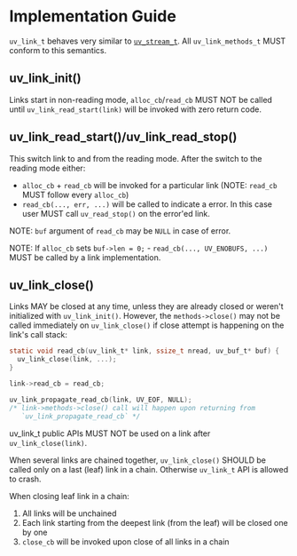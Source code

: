 # Implementation Guide

`uv_link_t` behaves very similar to [`uv_stream_t`][0]. All `uv_link_methods_t`
MUST conform to this semantics.

## uv_link_init()

Links start in non-reading mode, `alloc_cb`/`read_cb` MUST NOT be called until
`uv_link_read_start(link)` will be invoked with zero return code.

## uv_link_read_start()/uv_link_read_stop()

This switch link to and from the reading mode. After the switch to the reading
mode either:

* `alloc_cb` + `read_cb` will be invoked for a particular link (NOTE: `read_cb`
  MUST follow every `alloc_cb`)
* `read_cb(..., err, ...)` will be called to indicate a error. In this case user
  MUST call `uv_read_stop()` on the error'ed link.

NOTE: `buf` argument of `read_cb` may be `NULL` in case of error.

NOTE: If `alloc_cb` sets `buf->len = 0;` - `read_cb(..., UV_ENOBUFS, ...)` MUST
be called by a link implementation.

## uv_link_close()

Links MAY be closed at any time, unless they are already closed or weren't
initialized with `uv_link_init()`. However, the `methods->close()` may not be
called immediately on `uv_link_close()` if close attempt is happening on the
link's call stack:

```c
static void read_cb(uv_link_t* link, ssize_t nread, uv_buf_t* buf) {
  uv_link_close(link, ...);
}

link->read_cb = read_cb;

uv_link_propagate_read_cb(link, UV_EOF, NULL);
/* link->methods->close() call will happen upon returning from
   `uv_link_propagate_read_cb` */
```

uv_link_t public APIs MUST NOT be used on a link after `uv_link_close(link)`.

When several links are chained together, `uv_link_close()` SHOULD be called only
on a last (leaf) link in a chain. Otherwise `uv_link_t` API is allowed to crash.

When closing leaf link in a chain:

1. All links will be unchained
2. Each link starting from the deepest link (from the leaf) will be closed one
   by one
3. `close_cb` will be invoked upon close of all links in a chain

[0]: http://docs.libuv.org/en/v1.x/stream.html
